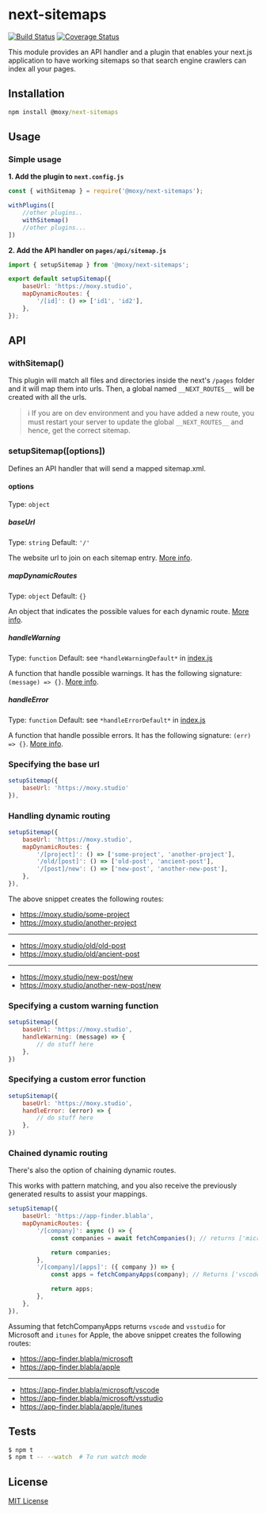 # next-sitemaps

[![Build Status][travis-image]][travis-url] [![Coverage Status][codecov-image]][codecov-url]

[travis-url]:https://travis-ci.org/moxystudio/next-sitemaps-plugin
[travis-image]:https://img.shields.io/travis/moxystudio/next-sitemaps-plugin/master.svg
[codecov-url]:https://codecov.io/gh/moxystudio/next-sitemaps-plugin
[codecov-image]:https://img.shields.io/codecov/c/github/moxystudio/next-sitemaps-plugin/master.svg

This module provides an API handler and a plugin that enables your next.js application to have working sitemaps so that search engine crawlers can index all your pages.

## Installation

```cmd
npm install @moxy/next-sitemaps
```

## Usage

### Simple usage

**1. Add the plugin to `next.config.js`**

```js
const { withSitemap } = require('@moxy/next-sitemaps');

withPlugins([
    //other plugins..
    withSitemap()
    //other plugins...
])
```

**2. Add the API handler on `pages/api/sitemap.js`**

```js
import { setupSitemap } from '@moxy/next-sitemaps';

export default setupSitemap({
    baseUrl: 'https://moxy.studio',
    mapDynamicRoutes: {
        '/[id]': () => ['id1', 'id2'],
    },
});
```

## API

### withSitemap()

This plugin will match all files and directories inside the next's `/pages` folder and it will map them into urls. Then, a global named `__NEXT_ROUTES__` will be created with all the urls.

> ℹ️ If you are on dev environment and you have added a new route, you must restart your server to update the global `__NEXT_ROUTES__` and hence, get the correct sitemap.

### setupSitemap([options])

Defines an API handler that will send a mapped sitemap.xml.

#### options

Type: `object`

##### baseUrl

Type: `string`
Default: `'/'`

The website url to join on each sitemap entry. [More info](#specifying-the-base-url).

##### mapDynamicRoutes

Type: `object`
Default: `{}`

An object that indicates the possible values for each dynamic route. [More info](#handling-dynamic-routing).

##### handleWarning

Type: `function`
Default: see `*handleWarningDefault*` in [index.js](./index.js)

A function that handle possible warnings. It has the following signature: `(message) => {}`. [More info](#specifying-a-custom-warning-function).

##### handleError

Type: `function`
Default: see `*handleErrorDefault*` in [index.js](./index.js)

A function that handle possible errors. It has the following signature: `(err) => {}`. [More info](#specifying-a-custom-error-function).

### Specifying the base url

```js
setupSitemap({
    baseUrl: 'https://moxy.studio'
}),
```

### Handling dynamic routing

```js
setupSitemap({
    baseUrl: 'https://moxy.studio',
    mapDynamicRoutes: {
        '/[project]': () => ['some-project', 'another-project'],
        '/old/[post]': () => ['old-post', 'ancient-post'],
        '/[post]/new': () => ['new-post', 'another-new-post'],
    },
}),
```

The above snippet creates the following routes:

* https://moxy.studio/some-project
* https://moxy.studio/another-project

---

* https://moxy.studio/old/old-post
* https://moxy.studio/old/ancient-post

---

* https://moxy.studio/new-post/new
* https://moxy.studio/another-new-post/new

### Specifying a custom warning function

```js
setupSitemap({
    baseUrl: 'https://moxy.studio',
    handleWarning: (message) => {
        // do stuff here
    },
})
```

### Specifying a custom error function

```js
setupSitemap({
    baseUrl: 'https://moxy.studio',
    handleError: (error) => {
        // do stuff here
    },
})
```

### Chained dynamic routing

There's also the option of chaining dynamic routes.

This works with pattern matching, and you also receive the previously generated results to assist your mappings.

```js
setupSitemap({
    baseUrl: 'https://app-finder.blabla',
    mapDynamicRoutes: {
        '/[company]': async () => {
            const companies = await fetchCompanies(); // returns ['microsoft', 'apple']

            return companies;
        },
        '/[company]/[apps]': ({ company }) => {
            const apps = fetchCompanyApps(company); // Returns ['vscode', 'vsstudio'] for microsoft and returns ['itunes'] for apple

            return apps;
        },
    },
}),
```

Assuming that fetchCompanyApps returns `vscode` and `vsstudio` for Microsoft and `itunes` for Apple,
the above snippet creates the following routes:

* https://app-finder.blabla/microsoft
* https://app-finder.blabla/apple

---

* https://app-finder.blabla/microsoft/vscode
* https://app-finder.blabla/microsoft/vsstudio
* https://app-finder.blabla/apple/itunes

## Tests

```sh
$ npm t
$ npm t -- --watch  # To run watch mode
```

## License

[MIT License](./LICENSE)
